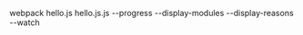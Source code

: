 webpack hello.js hello.js.js  --progress --display-modules --display-reasons --watch


 <script>  //资源打包进来
         <%= compilation.assets[htmlWebpackPlugin.files.js[0]].source() %>
  </script> 